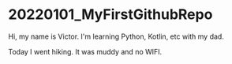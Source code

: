 # 20220101_MyFirstGithubRepo

Hi, my name is Victor. I'm learning Python, Kotlin, etc with my dad.

Today I went hiking. It was muddy and no WIFI.